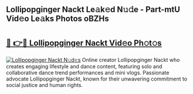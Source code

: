 ## Lollipopginger Nackt Le𝚊k𝚎d N𝚞𝚍e - Part-mtU Vid𝚎o Le𝚊ks Photos oBZHs

# <h2><a href="http://fb5m1x.evod.top/?m=Lollipopginger+Nackt">🔗 👉🔴 Lollipopginger Nackt Vid𝚎o Ph𝚘t𝚘s</a></h2>

[![Lollipopginger Nackt N𝚞d𝚎s](https://i.imgur.com/8V9OHl7.gif)](http://fb5m1x.evod.top/?m=Lollipopginger+Nackt)
Online creator Lollipopginger Nackt who creates engaging lifestyle and dance content, featuring solo and collaborative dance trend performances and mini vlogs. Passionate advocate Lollipopginger Nackt, known for their unwavering commitment to social justice and human rights. 
